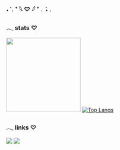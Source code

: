 ### ˖ ݁ . ⁺ 𓆩 ♡ 𓆪 ⁺ . ݁ ˖ .

### 𓂃 stats ♡

<div style="display: inline_block">
  
<img height="200em" src="https://github-readme-stats.vercel.app/api?username=nico-ly&count_private=true&show_icons=true&hide_border=true&bg_color=0D1117&text_color=C91800&title_color=C91800&icon_color=C91800" /> [![Top Langs](https://github-readme-stats.vercel.app/api/top-langs/?username=nico-ly&hide_progress=true&hide_border=true&bg_color=0D1117&text_color=C91800&title_color=C91800&icon_color=C91800)](https://github.com/nico-ly/github-readme-stats)

### 𓂃 links ♡
    
[<img src="https://img.shields.io/badge/linkedin-%230D1117.svg?&style=for-the-badge&logo=linkedin&logoColor=C91800" />](https://www.linkedin.com/in/nicolyteixeira/) 
[<img src="https://img.shields.io/badge/-Behance-0D1117?style=for-the-badge&logo=behance&logoColor=C91800" />](https://behance.net/nico-ly)


